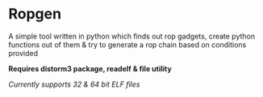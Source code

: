 # Ropgen

A simple tool written in python which finds out rop gadgets, create python functions out of them & try to generate a rop chain based on conditions provided

**Requires distorm3 package, readelf & file utility**

*Currently supports 32 & 64 bit ELF files*

